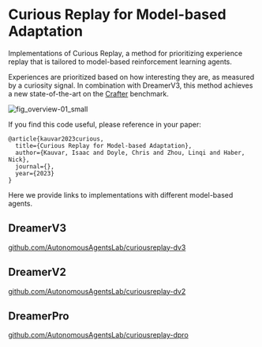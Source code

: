 # Curious Replay for Model-based Adaptation
Implementations of Curious Replay, a method for prioritizing experience replay that is tailored to model-based reinforcement learning agents.

Experiences are prioritized based on how interesting they are, as measured by a curiosity signal. 
In combination with DreamerV3, this method achieves a new state-of-the-art on the [Crafter](https://github.com/danijar/crafter) benchmark.

![fig_overview-01_small](https://user-images.githubusercontent.com/903830/236350331-b7aacb2c-671a-4137-90c2-b4dd210ebf30.png)

If you find this code useful, please reference in your paper:

```
@article{kauvar2023curious,
  title={Curious Replay for Model-based Adaptation},
  author={Kauvar, Isaac and Doyle, Chris and Zhou, Linqi and Haber, Nick},
  journal={},
  year={2023}
}
```

Here we provide links to implementations with different model-based agents. 

## DreamerV3
[github.com/AutonomousAgentsLab/curiousreplay-dv3][dv3]

## DreamerV2
[github.com/AutonomousAgentsLab/curiousreplay-dv2][dv2]

## DreamerPro
[github.com/AutonomousAgentsLab/curiousreplay-dpro][dpro]



[dv3]: https://github.com/AutonomousAgentsLab/curiousreplay-dv3
[dv2]: https://github.com/AutonomousAgentsLab/curiousreplay-dv2
[dpro]: https://github.com/AutonomousAgentsLab/curiousreplay-dpro

[paper]: 
[website]: 
[tweet]: 
[example]: 
